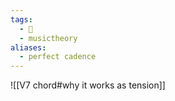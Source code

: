 ```yaml
---
tags:
  - 🌱
  - musictheory
aliases:
  - perfect cadence
---
```

![[V7 chord#why it works as tension]]